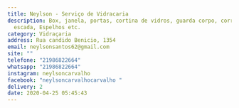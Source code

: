 ```yaml
---
title: Neylson - Serviço de Vidracaria
description: Box, janela, portas, cortina de vidros, guarda corpo, corrimão de
  escada, Espelhos etc.
category: Vidraçaria
address: Rua candido Benicio, 1354
email: neylsonsantos62@gmail.com
site: ""
telefone: "21986822664"
whatsapp: "21986822664"
instagram: neylsoncarvalho
facebook: "neylsoncarvalhocarvalho "
delivery: 2
date: 2020-04-25 05:45:43
---
```

